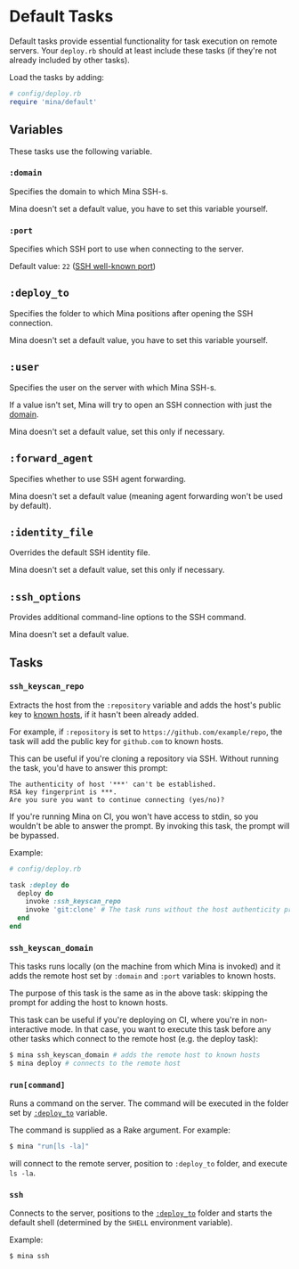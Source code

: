 # Default Tasks

Default tasks provide essential functionality for task execution on remote servers. Your `deploy.rb` should at least include these tasks (if they're not already included by other tasks).

Load the tasks by adding:
```ruby
# config/deploy.rb
require 'mina/default'
```

## Variables

These tasks use the following variable.

### `:domain`

Specifies the domain to which Mina SSH-s.

Mina doesn't set a default value, you have to set this variable yourself.

### `:port`

Specifies which SSH port to use when connecting to the server.

Default value: `22` ([SSH well-known port](https://en.wikipedia.org/wiki/List_of_TCP_and_UDP_port_numbers))

## `:deploy_to`

Specifies the folder to which Mina positions after opening the SSH connection.

Mina doesn't set a default value, you have to set this variable yourself.

## `:user`

Specifies the user on the server with which Mina SSH-s.

If a value isn't set, Mina will try to open an SSH connection with just the [domain](#domain).

Mina doesn't set a default value, set this only if necessary.

## `:forward_agent`

Specifies whether to use SSH agent forwarding.

Mina doesn't set a default value (meaning agent forwarding won't be used by default).

## `:identity_file`

Overrides the default SSH identity file.

Mina doesn't set a default value, set this only if necessary.

## `:ssh_options`

Provides additional command-line options to the SSH command.

Mina doesn't set a default value.

## Tasks

### `ssh_keyscan_repo`

Extracts the host from the `:repository` variable and adds the host's public key to [known hosts](https://www.ssh.com/academy/ssh/host-key#known-host-keys), if it hasn't been already added.

For example, if `:repository` is set to `https://github.com/example/repo`, the task will add the public key for `github.com` to known hosts.

This can be useful if you're cloning a repository via SSH. Without running the task, you'd have to answer this prompt:
```
The authenticity of host '***' can't be established.
RSA key fingerprint is ***.
Are you sure you want to continue connecting (yes/no)?
```
If you're running Mina on CI, you won't have access to stdin, so you wouldn't be able to answer the prompt. By invoking this task, the prompt will be bypassed.

Example:
```ruby
# config/deploy.rb

task :deploy do
  deploy do
    invoke :ssh_keyscan_repo
    invoke 'git:clone' # The task runs without the host authenticity prompt 
  end
end
```

### `ssh_keyscan_domain`

This tasks runs locally (on the machine from which Mina is invoked) and it adds the remote host set by `:domain` and `:port` variables to known hosts.

The purpose of this task is the same as in the above task: skipping the prompt for adding the host to known hosts.

This task can be useful if you're deploying on CI, where you're in non-interactive mode. In that case, you want to execute this task before any other tasks which connect to the remote host (e.g. the deploy task):
```bash
$ mina ssh_keyscan_domain # adds the remote host to known hosts
$ mina deploy # connects to the remote host
```

### `run[command]`

Runs a command on the server. The command will be executed in the folder set by [`:deploy_to`](#deployto) variable.

The command is supplied as a Rake argument. For example:
```bash
$ mina "run[ls -la]"
```
will connect to the remote server, position to `:deploy_to` folder, and execute `ls -la`.

### `ssh`

Connects to the server, positions to the [`:deploy_to`](#deployto) folder and starts the default shell (determined by the `SHELL` environment variable).

Example:
```bash
$ mina ssh
```
